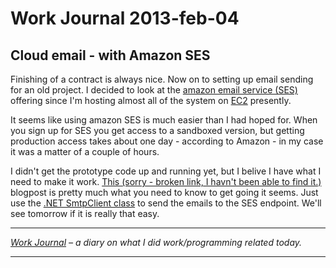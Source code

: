 # Work Journal 2013-feb-04

<h2>Cloud email - with Amazon SES</h2>
<p>
Finishing of a contract is always nice. Now on to setting up email sending for an old project. I decided to look at the <a href="http://aws.amazon.com/ses/">amazon email service (SES)</a> offering since I'm hosting almost all of the system on <a href="http://aws.amazon.com/ec2/" >EC2</a> presently. 

It seems like using amazon SES is much easier than I had hoped for. When you sign up for SES you get access to a sandboxed version, but getting production access takes about one day - according to Amazon - in my case it was a matter of a couple of hours. 

I didn't get the prototype code up and running yet, but I belive I have what I need to make it work. <a href="http://tekaris.com/blog/2012/07/25/sending-email-through-aws-ses/">This (sorry - broken link, I havn't been able to find it.)</a> blogpost is pretty much what you need to know to get going it seems. Just use the <a href="http://msdn.microsoft.com/en-us/library/system.net.mail.smtpclient.aspx">.NET SmtpClient class</a> to send the emails to the SES endpoint. We'll see tomorrow if it is really that easy. 
</p>


<hr />

<em><a href="/blog/work-journal-what-workprogramming-related-did-i-learn-today/">Work Journal</a> – a diary on what I did work/programming related today.</em>

<hr />
